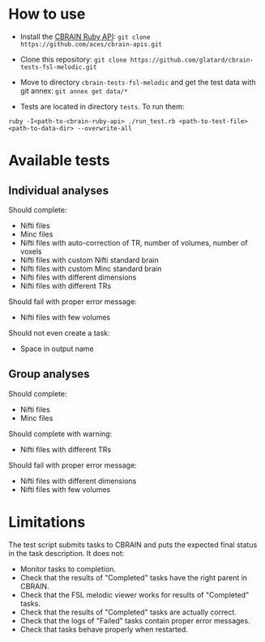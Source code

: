 # How to use

* Install the [CBRAIN Ruby API](https://github.com/aces/cbrain-apis): `git clone https://github.com/aces/cbrain-apis.git`

* Clone this repository: `git clone https://github.com/glatard/cbrain-tests-fsl-melodic.git`

* Move to directory `cbrain-tests-fsl-melodic` and get the test data with git annex: `git annex get data/*`

* Tests are located in directory `tests`. To run them:

`ruby -I<path-to-cbrain-ruby-api> ./run_test.rb <path-to-test-file> <path-to-data-dir> --overwrite-all`

# Available tests

## Individual analyses

Should complete: 
* Nifti files
* Minc files
* Nifti files with auto-correction of TR, number of volumes, number of voxels
* Nifti files with custom Nifti standard brain
* Nifti files with custom Minc standard brain
* Nifti files with different dimensions
* Nifti files with different TRs

Should fail with proper error message:
* Nifti files with few volumes

Should not even create a task:
* Space in output name

## Group analyses

Should complete: 
* Nifti files
* Minc files

Should complete with warning:
* Nifti files with different TRs

Should fail with proper error message: 
* Nifti files with different dimensions
* Nifti files with few volumes


# Limitations

The test script submits tasks to CBRAIN and puts the expected final status in the task description. It does not:

* Monitor tasks to completion.
* Check that the results of "Completed" tasks have the right parent in CBRAIN.
* Check that the FSL melodic viewer works for results of "Completed" tasks.
* Check that the results of "Completed" tasks are actually correct.
* Check that the logs of "Failed" tasks contain proper error messages.
* Check that tasks behave properly when restarted.
